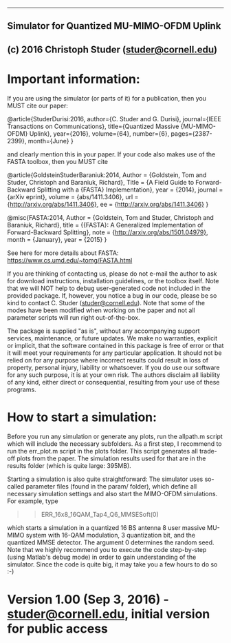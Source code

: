 ---------------------------------------------------
Simulator for Quantized MU-MIMO-OFDM Uplink
---------------------------------------------------
(c) 2016 Christoph Studer (studer@cornell.edu)
---------------------------------------------------

# Important information:

If you are using the simulator (or parts of it) for a publication, then you MUST cite our paper:

@article{StuderDurisi:2016,
  author={C. Studer and G. Durisi},
  journal={IEEE Transactions on Communications},
  title={Quantized Massive {MU-MIMO-OFDM} Uplink},
  year={2016},
  volume={64},
  number={6},
  pages={2387-2399},
  month={June}
}

and clearly mention this in your paper. If your code also makes use of the FASTA toolbox, then you MUST cite

@article{GoldsteinStuderBaraniuk:2014,
  Author = {Goldstein, Tom and Studer, Christoph and Baraniuk, Richard},
  Title = {A Field Guide to Forward-Backward Splitting with a {FASTA} Implementation},
  year = {2014},
  journal = {arXiv eprint},
  volume = {abs/1411.3406},
  url = {http://arxiv.org/abs/1411.3406},
  ee = {http://arxiv.org/abs/1411.3406}
}

@misc{FASTA:2014,
  Author = {Goldstein, Tom and Studer, Christoph and Baraniuk, Richard},
  title = {{FASTA}:  A Generalized Implementation of Forward-Backward Splitting},
  note = {http://arxiv.org/abs/1501.04979},
  month = {January},
  year = {2015}
}

See here for more details about FASTA: https://www.cs.umd.edu/~tomg/FASTA.html

If you are thinking of contacting us, please do not e-mail the author to ask for download instructions, installation guidelines, or the toolbox itself. Note that we will NOT help to debug user-generated code not included in the provided package. If, however, you notice a bug in our code, please be so kind to contact C. Studer (studer@cornell.edu). Note that some of the modes have been modified when working on the paper and not all parameter scripts will run right out-of-the-box. 

The package is supplied "as is", without any accompanying support services, maintenance, or future updates. We make no warranties, explicit or implicit, that the software contained in this package is free of error or that it will meet your requirements for any particular application. It should not be relied on for any purpose where incorrect results could result in loss of property, personal injury, liability or whatsoever. If you do use our software for any such purpose, it is at your own risk. The authors disclaim all liability of any kind, either direct or consequential, resulting from your use of these programs.

# How to start a simulation:

Before you run any simulation or generate any plots, run the allpath.m script which will include the necessary subfolders. As a first step, I recommend to run the err_plot.m script in the plots folder. This script generates all trade-off plots from the paper. The simulation results used for that are in the results folder (which is quite large: 395MB).

Starting a simulation is also quite straightforward: The simulator uses so-called parameter files (found in the param/ folder), which define all necessary simulation settings and also start the MIMO-OFDM simulations. For example, type

>> ERR_16x8_16QAM_Tap4_Q6_MMSESoft(0)

which starts a simulation in a quantized 16 BS antenna 8 user massive MU-MIMO system with 16-QAM modulation, 3 quantization bit, and the quantized MMSE detector. The argument 0 determines the random seed. Note that we highly recommend you to execute the code step-by-step (using Matlab's debug mode) in order to gain understanding of the simulator. Since the code is quite big, it may take you a few hours to do so :-)

# Version 1.00 (Sep 3, 2016) - studer@cornell.edu, initial version for public access
